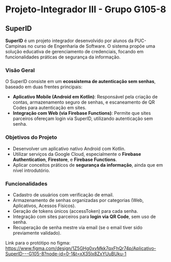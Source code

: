 # Projeto-Integrador III - Grupo G105-8

## SuperID

**SuperID** é um projeto integrador desenvolvido por alunos da PUC-Campinas no curso de Engenharia de Software. O sistema propõe uma solução educativa de gerenciamento de credenciais, focando em funcionalidades práticas de segurança da informação.

### Visão Geral

O SuperID consiste em um **ecossistema de autenticação sem senhas**, baseado em duas frentes principais:

- **Aplicativo Mobile (Android em Kotlin)**: Responsável pela criação de contas, armazenamento seguro de senhas, e escaneamento de QR Codes para autenticação em sites.
- **Integração com Web (via Firebase Functions)**: Permite que sites parceiros ofereçam login via SuperID, utilizando autenticação sem senha.

### Objetivos do Projeto

- Desenvolver um aplicativo nativo Android com Kotlin.
- Utilizar serviços da Google Cloud, especialmente o **Firebase Authentication**, **Firestore**, e **Firebase Functions**.
- Aplicar conceitos práticos de **segurança da informação**, ainda que em nível introdutório.

### Funcionalidades

- Cadastro de usuários com verificação de email.
- Armazenamento de senhas organizadas por categorias (Web, Aplicativos, Acessos Físicos).
- Geração de tokens únicos (accessToken) para cada senha.
- Integração com sites parceiros para **login via QR Code**, sem uso de senha.
- Recuperação de senha mestre via email (se o email tiver sido previamente validado).


Link para o protótipo no figma: https://www.figma.com/design/1Z5GHg0xvMkk7qxFhQr74p/Aplicativo-SuperID---G105-8?node-id=0-1&t=xX35lx8ZxYUuBUku-1
